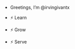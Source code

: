 - Greetings, I’m @irvingivantx

- ⚡ Learn
- ⚡ Grow
- ⚡ Serve
<!---
irvingivantx/irvingivantx is a ✨ special ✨ repository because its `README.md` (this file) appears on your GitHub profile.
You can click the Preview link to take a look at your changes.
--->
